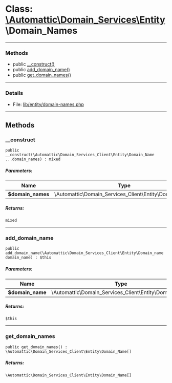 # Class: [\Automattic](../namespaces/automattic.md)[\Domain_Services](../namespaces/automattic-domain-services.md)[\Entity](../namespaces/automattic-domain-services-entity.md)\Domain_Names


---

### Methods

* public [__construct()](#method___construct)
* public [add_domain_name()](#method_add_domain_name)
* public [get_domain_names()](#method_get_domain_names)

---

### Details

* File: [lib/entity/domain-names.php](../../lib/entity/domain-names.php)

---

## Methods

<a id="method___construct"></a>
### __construct

```
public __construct(\Automattic\Domain_Services_Client\Entity\Domain_Name  ...domain_names) : mixed
```

##### Parameters:

| Name | Type | Default |
|------|------|---------|
| **$domain_names** | \Automattic\Domain_Services_Client\Entity\Domain_Name |  |

##### Returns:

```
mixed
```

---

<a id="method_add_domain_name"></a>
### add_domain_name

```
public add_domain_name(\Automattic\Domain_Services_Client\Entity\Domain_name  domain_name) : $this
```

##### Parameters:

| Name | Type | Default |
|------|------|---------|
| **$domain_name** | \Automattic\Domain_Services_Client\Entity\Domain_name |  |

##### Returns:

```
$this
```

---

<a id="method_get_domain_names"></a>
### get_domain_names

```
public get_domain_names() : \Automattic\Domain_Services_Client\Entity\Domain_Name[]
```

##### Returns:

```
\Automattic\Domain_Services_Client\Entity\Domain_Name[]
```
